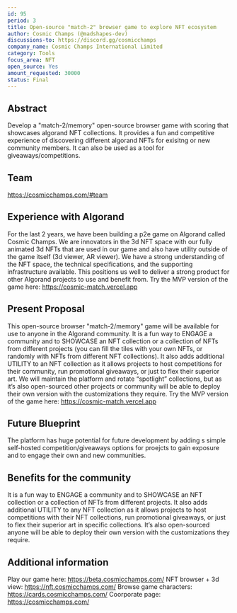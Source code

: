 ```yaml
---
id: 95
period: 3
title: Open-source "match-2" browser game to explore NFT ecosystem
author: Cosmic Champs (@madshapes-dev)
discussions-to: https://discord.gg/cosmicchamps
company_name: Cosmic Champs International Limited
category: Tools
focus_area: NFT
open_source: Yes
amount_requested: 30000
status: Final
---
```


## Abstract
Develop a "match-2/memory" open-source browser game with scoring that showcases algorand NFT collections. It provides a fun and competitive experience of discovering different algorand NFTs for exisitng or new community members. It can also be used as a tool for giveaways/competitions.
## Team
<a href="https://cosmicchamps.com/#team" target="_blank">https://cosmicchamps.com/#team</a>

## Experience with Algorand
For the last 2 years, we have been building a p2e game on Algorand called Cosmic Champs. We are innovators in the 3d NFT space with our fully animated 3d NFTs that are used in our game and also have utility outside of the game itself (3d viewer, AR viewer).
We have a strong understanding of the NFT space, the technical specifications, and the supporting infrastructure available. This positions us well to deliver a strong product for other Algorand projects to use and benefit from. Try the MVP version of the game here:  <a href="https://cosmic-match.vercel.app" target="_blank">https://cosmic-match.vercel.app</a>

## Present Proposal
This open-source browser "match-2/memory" game will be available for use to anyone in the Algorand community. It is a fun way to ENGAGE a community and to SHOWCASE an NFT collection or a collection of NFTs from different projects (you can fill the tiles with your own NFTs, or randomly with NFTs from different NFT collections). It also adds additional UTILITY to an NFT collection as it allows projects to host competitions for their community, run promotional giveaways, or just to flex their superior art. We will maintain the platform and rotate “spotlight” collections, but as it’s also open-sourced other projects or community will be able to deploy their own version with the customizations they require. Try the MVP version of the game here:  <a href="https://cosmic-match.vercel.app" target="_blank">https://cosmic-match.vercel.app</a>

## Future Blueprint
The platform has huge potential for future development by adding s simple self-hosted competition/giveaways options for proejcts to gain exposure and to engage their own and new communities.

## Benefits for the community
It is a fun way to ENGAGE a community and to SHOWCASE an NFT collection or a collection of NFTs from different projects. It also adds additional UTILITY to any NFT collection as it allows projects to host competitions with their NFT collections, run promotional giveaways, or just to flex their superior art in specific collections. It’s also open-sourced anyone will be able to deploy their own version with the customizations they require. 

## Additional information
Play our game here: <a href="https://beta.cosmicchamps.com/" target="_blank">https://beta.cosmicchamps.com/</a>
NFT browser + 3d view: <a href="https://nft.cosmicchamps.com/" target="_blank">https://nft.cosmicchamps.com/</a>
Browse game characters: <a href="https://cards.cosmicchamps.com/" target="_blank">https://cards.cosmicchamps.com/</a>
Coorporate page: <a href="https://cosmicchamps.com/" target="_blank">https://cosmicchamps.com/</a>
